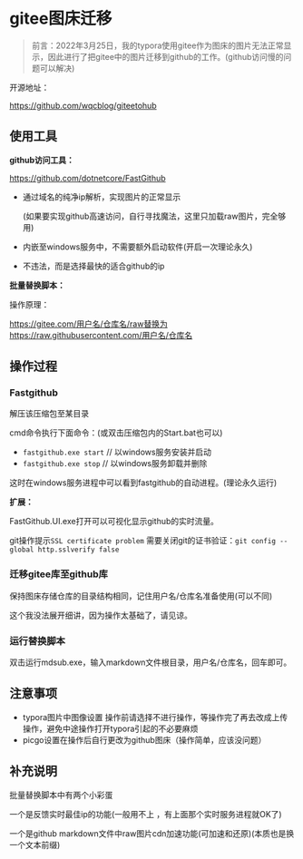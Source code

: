 # gitee图床迁移

> 前言：2022年3月25日，我的typora使用gitee作为图床的图片无法正常显示，因此进行了把gitee中的图片迁移到github的工作。(github访问慢的问题可以解决)

开源地址：

https://github.com/wqcblog/giteetohub

## 使用工具

**github访问工具：**

https://github.com/dotnetcore/FastGithub

- 通过域名的纯净ip解析，实现图片的正常显示

  (如果要实现github高速访问，自行寻找魔法，这里只加载raw图片，完全够用)

- 内嵌至windows服务中，不需要额外启动软件(开启一次理论永久)
- 不违法，而是选择最快的适合github的ip

**批量替换脚本：**

操作原理：

https://gitee.com/用户名/仓库名/raw替换为https://raw.githubusercontent.com/用户名/仓库名

## 操作过程

### Fastgithub

解压该压缩包至某目录

cmd命令执行下面命令：(或双击压缩包内的Start.bat也可以)

- `fastgithub.exe start` // 以windows服务安装并启动
- `fastgithub.exe stop` // 以windows服务卸载并删除

这时在windows服务进程中可以看到fastgithub的自动进程。(理论永久运行)

**扩展：**

FastGithub.UI.exe打开可以可视化显示github的实时流量。

git操作提示`SSL certificate problem`
需要关闭git的证书验证：`git config --global http.sslverify false`

### 迁移gitee库至github库

保持图床存储仓库的目录结构相同，记住用户名/仓库名准备使用(可以不同)

这个我没法展开细讲，因为操作太基础了，请见谅。

### 运行替换脚本

双击运行mdsub.exe，输入markdown文件根目录，用户名/仓库名，回车即可。

## 注意事项

- typora图片中图像设置 操作前请选择不进行操作，等操作完了再去改成上传操作，避免中途操作打开typora引起的不必要麻烦
- picgo设置在操作后自行更改为github图床（操作简单，应该没问题）

## 补充说明

批量替换脚本中有两个小彩蛋

一个是反馈实时最佳ip的功能(一般用不上 ，有上面那个实时服务进程就OK了)

一个是github markdown文件中raw图片cdn加速功能(可加速和还原)(本质也是换一个文本前缀)